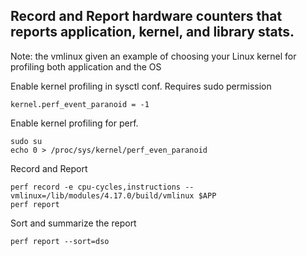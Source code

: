


Record and Report hardware counters that reports application, kernel, and library stats.
----------------------------------------------------------------------------------------

Note: the vmlinux given an example of choosing your Linux kernel for profiling both application and the OS

Enable kernel profiling in sysctl conf. Requires sudo permission

```
kernel.perf_event_paranoid = -1
```

Enable kernel profiling for perf.
```
sudo su
echo 0 > /proc/sys/kernel/perf_even_paranoid
```

Record and Report
```
perf record -e cpu-cycles,instructions --vmlinux=/lib/modules/4.17.0/build/vmlinux $APP
perf report
```

Sort and summarize the report
```
perf report --sort=dso
```



